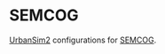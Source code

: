 SEMCOG
======

[UrbanSim2][] configurations for [SEMCOG][].

[UrbanSim2]: https://github.com/synthicity/urbansim
[SEMCOG]: http://www.semcog.org/
